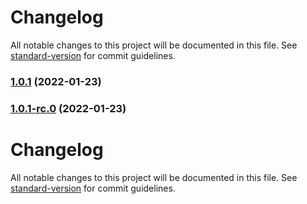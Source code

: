 # Changelog

All notable changes to this project will be documented in this file. See [standard-version](https://github.com/conventional-changelog/standard-version) for commit guidelines.

### [1.0.1](https://github.com/ironSource/fusion-ui/compare/v1.0.1-rc.0...v1.0.1) (2022-01-23)

### [1.0.1-rc.0](https://github.com/ironSource/fusion-ui/compare/v1.0.0...v1.0.1-rc.0) (2022-01-23)

# Changelog

All notable changes to this project will be documented in this file. See [standard-version](https://github.com/conventional-changelog/standard-version) for commit guidelines.
